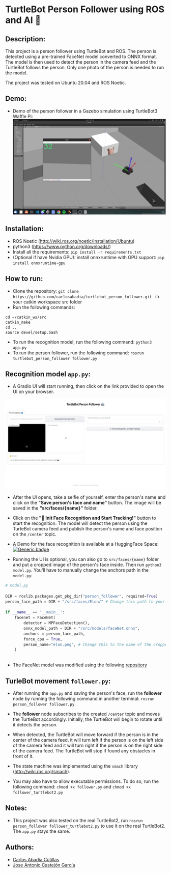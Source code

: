 # TurtleBot Person Follower using ROS and AI 🤖

## Description:
This project is a person follower using TurtleBot and ROS. The person is detected using a pre-trained FaceNet model converted to ONNX format. The model is then used to detect the person in the camera feed and the TurtleBot follows the person. Only one photo of the person is needed to run the model.

The project was tested on Ubuntu 20.04 and ROS Noetic.

## Demo:
- Demo of the person follower in a Gazebo simulation using TurtleBot3 Waffle Pi: 
![alt text](images/demo.webp "Gazebo simulation")

## Installation:
- ROS Noetic (http://wiki.ros.org/noetic/Installation/Ubuntu)
- python3 (https://www.python.org/downloads/)
- Install all the requirements: ```pip install -r requirements.txt```
- (Optional if have Nvidia GPU): install onnxruntime with GPU support: ```pip install onnxruntime-gpu```


## How to run:
- Clone the repository: ```git clone https://github.com/carlosabadia/turtlebot_person_follower.git ``` in your catkin workspace src folder
- Run the following commands:
```
cd ~/catkin_ws/src
catkin_make
cd ..
source devel/setup.bash
```
- To run the recognition model, run the following command: ```python3 app.py```
- To run the person follower, run the following command: ```rosrun turtlebot_person_follower follower.py```

## Recognition model ```app.py```:
- A Gradio UI will start running, then click on the link provided to open the UI on your browser.

![alt text](images/gradio_ui.png "Gradio UI")

- After the UI opens, take a selfie of yourself, enter the person's name and click on the **"Save person's face and name"** button. The image will be saved in the **"src/faces/{name}"** folder.

- Click on the **"🚀 Init Face Recognition and Start Tracking!"** button to start the recognition. The model will detect the person using the TurteBot camera feed and publish the person's name and face position on the ```/center``` topic.

- A Demo for the face recognition is available at a HuggingFace Space: [![Generic badge](https://img.shields.io/badge/🤗-Open%20in%20Spaces-blue.svg)](https://huggingface.co/spaces/carlosabadia/face_detection)

- Running the UI is optional, you can also go to ```src/faces/{name}``` folder  and put a cropped image of the person's face inside. Then run ```python3 model.py```. You'll have to manually change the anchors path in the ```model.py```:

```python
# model.py

DIR = roslib.packages.get_pkg_dir("person_follower", required=True)
person_face_path = DIR + "/src/faces/Elon/" # Change this path to your folder path containing the cropped image of the person

if __name__ == '__main__':
    facenet = FaceNet(
        detector = MPFaceDetection(),
        onnx_model_path = DIR + "/src/models/faceNet.onnx", 
        anchors = person_face_path,
        force_cpu = True,
        person_name="elon.png", # Change this to the name of the cropped image of the person
    )
   
```

- The FaceNet model was modified using the following [repository](https://github.com/pythonlessons/background_removal) 

## TurleBot movement ```follower.py```:
- After running the ```app.py``` and saving the person's face, run the **follower** node by running the following command in another terminal: ```rosrun person_follower follower.py```
- The **follower** node subscribes to the created ```/center``` topic and moves the TurtleBot accordingly. Initially, the TurtleBot will begin to rotate until it detects the person.
- When detected, the TurtleBot will move forward if the person is in the center of the camera feed, it will turn left if the person is on the left side of the camera feed and it will turn right if the person is on the right side of the camera feed. The TurtleBot will stop if found any obstacles in front of it.
- The state machine was implemented using the ```smach``` library (http://wiki.ros.org/smach).

- You may also have to allow executable permissions. To do so, run the following command: ```chmod +x follower.py``` and ```chmod +x follower_turtlebot2.py```

## Notes:
- This project was also tested on the real TurtleBot2, run ```rosrun person_follower follower_turtlebot2.py``` to use it on the real TurtleBot2. The ```app.py``` stays the same.

## Authors:
- [Carlos Abadia Cutillas](https://github.com/carlosabadia)
- [Jose Antonio Castejón García](https://github.com/thefailex)

